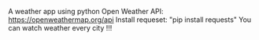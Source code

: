A weather app using python
Open Weather API: https://openweathermap.org/api
Install requeset: "pip install requests"
You can watch weather every city !!!
